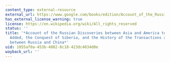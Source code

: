 ```yaml
---
content_type: external-resource
external_url: https://www.google.com/books/edition/Account_of_the_Russian_Discoveries_Betwe/C35cAAAAcAAJ?hl=en&gbpv=1
has_external_license_warning: true
license: https://en.wikipedia.org/wiki/All_rights_reserved
status: ''
title: '*Account of the Russian Discoveries between Asia and America to which are
  Added, the Conquest of Siberia, and the History of the Transactions and Commerce
  between Russia and China*'
uid: 1055af0a-453b-4082-8c18-423dc4034d0e
wayback_url: ''
---
```

